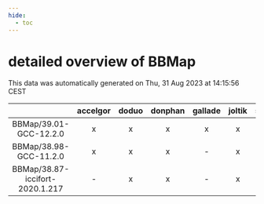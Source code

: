 ```yaml
---
hide:
  - toc
---
```


detailed overview of BBMap
==========================


This data was automatically generated on Thu, 31 Aug 2023 at 14:15:56 CEST  

| |accelgor|doduo|donphan|gallade|joltik|skitty|swalot|victini|
| :---: | :---: | :---: | :---: | :---: | :---: | :---: | :---: | :---: |
|BBMap/39.01-GCC-12.2.0|x|x|x|x|x|x|x|x|
|BBMap/38.98-GCC-11.2.0|x|x|x|-|x|x|x|x|
|BBMap/38.87-iccifort-2020.1.217|-|x|x|-|x|x|x|x|
